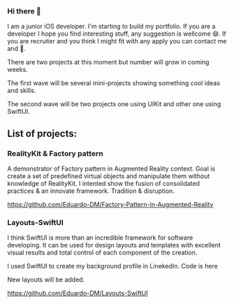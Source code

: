 ### Hi there 👋

I am a junior iOS developer. I'm starting to build my portfolio. If you are a developer I hope you find interesting stuff, any suggestion is wellcome 😄. If you are recruiter and you think I might fit with any apply you can contact me and 💬.

There are two projects at this moment but number will grow in coming weeks. 

The first wave will be several mini-projects showing something cool ideas and skills.

The second wave will be two projects one using UIKit and other one using SwiftUI.

## List of projects:

### RealityKit & Factory pattern

A demonstrator of Factory pattern in Augmented Reality context. Goal is create a set of predefined virtual objects and manipulate them without knowledge of RealityKit.
I intented show the fusion of consolidated practices & an innovate framework. Tradition & disruption.

https://github.com/Eduardo-DM/Factory-Pattern-In-Augmented-Reality

### Layouts-SwiftUI

I think SwiftUI is more than an incredible framework for software developing. It can be used for design layouts and templates with excellent visual results and total control of each component of the creation.

I used SwiftUI to create my background profile in LinekedIn. Code is here

New layouts will be added.

https://github.com/Eduardo-DM/Layouts-SwiftUI

<!--
**Eduardo-DM/Eduardo-DM** is a ✨ _special_ ✨ repository because its `README.md` (this file) appears on your GitHub profile.

Here are some ideas to get you started:

- 🔭 I’m currently working on ...
- 🌱 I’m currently learning ...
- 👯 I’m looking to collaborate on ...
- 🤔 I’m looking for help with ...
- 💬 Ask me about ...
- 📫 How to reach me: ...
- 😄 Pronouns: ...
- ⚡ Fun fact: ...
-->

